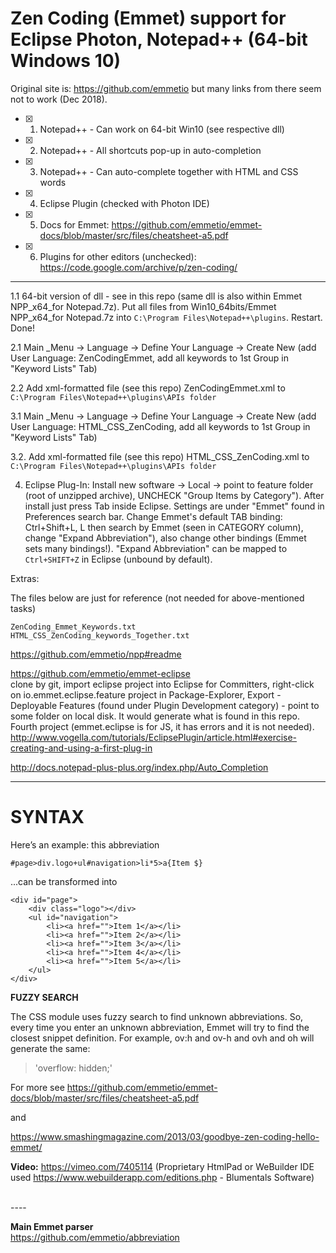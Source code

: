 
# Zen Coding (Emmet) support for Eclipse Photon, Notepad++ (64-bit Windows 10)

Original site is: https://github.com/emmetio but many links from there seem not to work (Dec 2018).

- [x] 1. Notepad++ - Can work on 64-bit Win10 (see respective dll)

- [x] 2. Notepad++ - All shortcuts pop-up in auto-completion

- [x] 3. Notepad++ - Can auto-complete together with HTML and CSS words

- [x] 4. Eclipse Plugin (checked with Photon IDE)

- [x] 5. Docs for Emmet: https://github.com/emmetio/emmet-docs/blob/master/src/files/cheatsheet-a5.pdf 

- [x] 6. Plugins for other editors (unchecked): https://code.google.com/archive/p/zen-coding/

<hr>

1.1 64-bit version of dll - see in this repo (same dll is also within Emmet NPP_x64_for Notepad.7z). Put all files from Win10_64bits/Emmet NPP_x64_for Notepad.7z into `C:\Program Files\Notepad++\plugins`. Restart. Done!

2.1 Main _Menu -> Language -> Define Your Language -> Create New (add User Language: ZenCodingEmmet, add all keywords to 1st Group in  "Keyword Lists" Tab)

2.2 Add xml-formatted file (see this repo) ZenCodingEmmet.xml  to `C:\Program Files\Notepad++\plugins\APIs folder`

3.1 Main _Menu -> Language -> Define Your Language -> Create New (add User Language: HTML_CSS_ZenCoding, add all keywords to 1st Group in  "Keyword Lists" Tab)

3.2. Add xml-formatted file (see this repo) HTML_CSS_ZenCoding.xml to `C:\Program Files\Notepad++\plugins\APIs folder`

4. Eclipse Plug-In: Install new software -> Local -> point to feature folder (root of unzipped archive), UNCHECK "Group Items by Category"). After install just press Tab inside Eclipse. Settings are under "Emmet" found in Preferences search bar. Change Emmet's default TAB binding: Ctrl+Shift+L, L then search by Emmet (seen in CATEGORY column), change "Expand Abbreviation"), also change other bindings (Emmet sets many bindings!). "Expand Abbreviation" can be mapped to `Ctrl+SHIFT+Z` in Eclipse (unbound by default).


Extras:

The files below are just for reference (not needed for above-mentioned tasks)

`ZenCoding_Emmet_Keywords.txt` <br>
`HTML_CSS_ZenCoding_keywords_Together.txt`


https://github.com/emmetio/npp#readme 

https://github.com/emmetio/emmet-eclipse 
<br>
clone by git, import eclipse project into Eclipse for Committers, right-click on io.emmet.eclipse.feature project in Package-Explorer, Export - Deployable Features (found under Plugin Development category) - point to some folder on local disk. It would generate what is found in this repo. Fourth project (emmet.eclipse is for JS, it has errors and it is not needed). <br>
http://www.vogella.com/tutorials/EclipsePlugin/article.html#exercise-creating-and-using-a-first-plug-in 

http://docs.notepad-plus-plus.org/index.php/Auto_Completion 

---------
# SYNTAX

Here’s an example: this abbreviation

	#page>div.logo+ul#navigation>li*5>a{Item $}
	
...can be transformed into

	<div id="page">
		<div class="logo"></div>
		<ul id="navigation">
			<li><a href="">Item 1</a></li>
			<li><a href="">Item 2</a></li>
			<li><a href="">Item 3</a></li>
			<li><a href="">Item 4</a></li>
			<li><a href="">Item 5</a></li>
		</ul>
	</div>
	
	
**FUZZY SEARCH**

The CSS module uses fuzzy search to find unknown abbreviations. So, every time you enter an unknown abbreviation, Emmet will try to find the closest snippet definition. For example, ov:h and ov-h and ovh and oh will generate the same:

>'overflow: hidden;'

For more see  https://github.com/emmetio/emmet-docs/blob/master/src/files/cheatsheet-a5.pdf 

and 

https://www.smashingmagazine.com/2013/03/goodbye-zen-coding-hello-emmet/ 

**Video:**
https://vimeo.com/7405114   (Proprietary HtmlPad or WeBuilder IDE used  https://www.webuilderapp.com/editions.php - Blumentals Software)


	
<br>
----	
<br>

**Main Emmet parser**  <br>
  https://github.com/emmetio/abbreviation 
  

